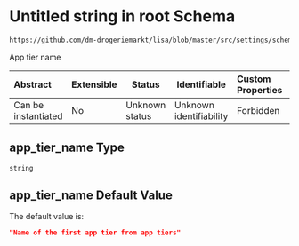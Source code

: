 # Untitled string in root Schema

```txt
https://github.com/dm-drogeriemarkt/lisa/blob/master/src/settings/schema.json#/properties/form_settings/properties/default_values/properties/app_tier_name
```

App tier name


| Abstract            | Extensible | Status         | Identifiable            | Custom Properties | Additional Properties | Access Restrictions | Defined In                                                                               |
| :------------------ | ---------- | -------------- | ----------------------- | :---------------- | --------------------- | ------------------- | ---------------------------------------------------------------------------------------- |
| Can be instantiated | No         | Unknown status | Unknown identifiability | Forbidden         | Allowed               | none                | [settings.schema.json\*](../../src/settings/settings.schema.json "open original schema") |

## app_tier_name Type

`string`

## app_tier_name Default Value

The default value is:

```json
"Name of the first app tier from app tiers"
```
